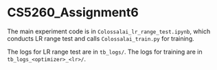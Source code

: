 # CS5260_Assignment6

The main experiment code is in `Colossalai_lr_range_test.ipynb`, which conducts LR range test and calls `Colossalai_train.py` for training. 

The logs for LR range test are in `tb_logs/`. The logs for training are in `tb_logs_<optimizer>_<lr>/`.
